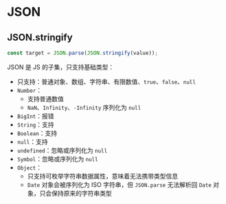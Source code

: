 # JSON

## JSON.stringify

```js
const target = JSON.parse(JSON.stringify(value));
```

JSON 是 JS 的子集，只支持基础类型：

- 只支持：普通对象、数组、字符串、有限数值、`true`、`false`、`null`
- `Number`：
  - 支持普通数值
  - `NaN`、`Infinity`、`-Infinity` 序列化为 `null`
- `BigInt`：报错
- `String`：支持
- `Boolean`：支持
- `null`：支持
- `undefined`：忽略或序列化为 `null`
- `Symbol`：忽略或序列化为 `null`
- `Object`：
  - 只支持可枚举字符串数据属性，意味着无法携带类型信息
  - `Date` 对象会被序列化为 ISO 字符串，但 `JSON.parse` 无法解析回 `Date` 对象，只会保持原来的字符串类型
